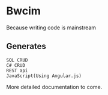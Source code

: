Bwcim
=====

Because writing code is mainstream

## Generates 
    SQL CRUD 
    C# CRUD
    REST api
    JavaScript(Using Angular.js)


More detailed documentation to come.